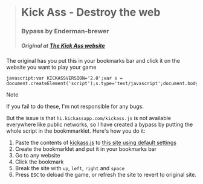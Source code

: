 ># Kick Ass - Destroy the web
>### Bypass by Enderman-brewer
>##### Original at [The Kick Ass website](https://kickassapp.com/)

The original has you put this in your bookmarks bar and click it on the website you want to play your game
```
javascript:var KICKASSVERSION='2.0';var s = document.createElement('script');s.type='text/javascript';document.body.appendChild(s);s.src='//hi.kickassapp.com/kickass.js';void(0);
```

>[!Note]
>If you fail to do these, I'm not responsible for any bugs.


But the issue is that `hi.kickassapp.com/kickass.js` is not available everywhere like public networks, so I have created a bypass by putting the whole script in the bookmmarklet.
Here's how you do it:
1. Paste the contents of [kickass.js](/kickass.js) to [this site using default settings](https://chriszarate.github.io/bookmarkleter/)
2. Create the bookmarklet and put it in your bookmarks bar
3. Go to any website
4. Click the bookmark
5. Break the site with `up`, `left`, `right` and `space`
6. Press `ESC` to deload the game, or refresh the site to revert to original site.
